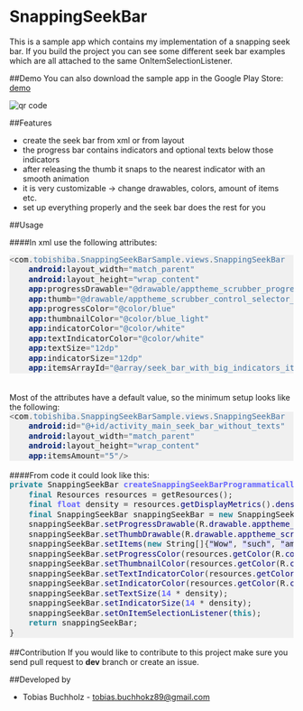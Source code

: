 SnappingSeekBar
===============
 
This is a sample app which contains my implementation of a snapping seek bar. If you build the project you can see some different seek bar examples which are all attached to the same OnItemSelectionListener.
 
##Demo
You can also download the sample app in the Google Play Store: [demo](https://play.google.com/store/apps/details?id=com.tobishiba.SnappingSeekBarSample)

<img src="http://api.qrserver.com/v1/create-qr-code/?color=000000&amp;bgcolor=FFFFFF&amp;data=https%3A%2F%2Fplay.google.com%2Fstore%2Fapps%2Fdetails%3Fid%3Dcom.tobishiba.SnappingSeekBarSample&amp;qzone=1&amp;margin=0&amp;size=150x150&amp;ecc=L" alt="qr code" />
 
##Features
 - create the seek bar from xml or from layout
 - the progress bar contains indicators and optional texts below those indicators
 - after releasing the thumb it snaps to the nearest indicator with an smooth animation
 - it is very customizable -> change drawables, colors, amount of items etc.
 - set up everything properly and the seek bar does the rest for you
 
##Usage
 
####In xml use the following attributes:
<div style="background: #f0f0f0; overflow:auto;width:auto;"><pre style="margin: 0; line-height: 125%"><span style="color: #666666">&lt;</span>com<span style="color: #666666">.</span><span style="color: #4070a0">tobishiba</span><span style="color: #666666">.</span><span style="color: #4070a0">SnappingSeekBarSample</span><span style="color: #666666">.</span><span style="color: #4070a0">views</span><span style="color: #666666">.</span><span style="color: #4070a0">SnappingSeekBar</span>
    <span style="color: #002070; font-weight: bold">android:</span>layout_width<span style="color: #666666">=</span><span style="color: #4070a0">&quot;match_parent&quot;</span>
    <span style="color: #002070; font-weight: bold">android:</span>layout_height<span style="color: #666666">=</span><span style="color: #4070a0">&quot;wrap_content&quot;</span>
    <span style="color: #002070; font-weight: bold">app:</span>progressDrawable<span style="color: #666666">=</span><span style="color: #4070a0">&quot;@drawable/apptheme_scrubber_progress_horizontal_holo_light&quot;</span>
    <span style="color: #002070; font-weight: bold">app:</span>thumb<span style="color: #666666">=</span><span style="color: #4070a0">&quot;@drawable/apptheme_scrubber_control_selector_holo_light&quot;</span>
    <span style="color: #002070; font-weight: bold">app:</span>progressColor<span style="color: #666666">=</span><span style="color: #4070a0">&quot;@color/blue&quot;</span>
    <span style="color: #002070; font-weight: bold">app:</span>thumbnailColor<span style="color: #666666">=</span><span style="color: #4070a0">&quot;@color/blue_light&quot;</span>
    <span style="color: #002070; font-weight: bold">app:</span>indicatorColor<span style="color: #666666">=</span><span style="color: #4070a0">&quot;@color/white&quot;</span>
    <span style="color: #002070; font-weight: bold">app:</span>textIndicatorColor<span style="color: #666666">=</span><span style="color: #4070a0">&quot;@color/white&quot;</span>
    <span style="color: #002070; font-weight: bold">app:</span>textSize<span style="color: #666666">=</span><span style="color: #4070a0">&quot;12dp&quot;</span>
    <span style="color: #002070; font-weight: bold">app:</span>indicatorSize<span style="color: #666666">=</span><span style="color: #4070a0">&quot;12dp&quot;</span>
    <span style="color: #002070; font-weight: bold">app:</span>itemsArrayId<span style="color: #666666">=</span><span style="color: #4070a0">&quot;@array/seek_bar_with_big_indicators_items&quot;</span><span style="color: #666666">/&gt;</span>
</pre></div>
 
</br>
</br>
Most of the attributes have a default value, so the minimum setup looks like the following:
 
<div style="background: #f0f0f0; overflow:auto;width:auto;"><pre style="margin: 0; line-height: 125%"><span style="color: #666666">&lt;</span>com<span style="color: #666666">.</span><span style="color: #4070a0">tobishiba</span><span style="color: #666666">.</span><span style="color: #4070a0">SnappingSeekBarSample</span><span style="color: #666666">.</span><span style="color: #4070a0">views</span><span style="color: #666666">.</span><span style="color: #4070a0">SnappingSeekBar</span>
    <span style="color: #002070; font-weight: bold">android:</span>id<span style="color: #666666">=</span><span style="color: #4070a0">&quot;@+id/activity_main_seek_bar_without_texts&quot;</span>
    <span style="color: #002070; font-weight: bold">android:</span>layout_width<span style="color: #666666">=</span><span style="color: #4070a0">&quot;match_parent&quot;</span>
    <span style="color: #002070; font-weight: bold">android:</span>layout_height<span style="color: #666666">=</span><span style="color: #4070a0">&quot;wrap_content&quot;</span>
    <span style="color: #002070; font-weight: bold">app:</span>itemsAmount<span style="color: #666666">=</span><span style="color: #4070a0">&quot;5&quot;</span><span style="color: #666666">/&gt;</span>
</pre></div>
 
</br>
####From code it could look like this:
<div style="background: #f0f0f0; overflow:auto;width:auto;"><pre style="margin: 0; line-height: 125%"><span style="color: #228899; font-weight: bold">private</span> SnappingSeekBar <span style="color: #6666ff; font-weight: bold">createSnappingSeekBarProgrammatically</span><span style="color: #333333">()</span> <span style="color: #333333">{</span>
    <span style="color: #228899; font-weight: bold">final</span> Resources resources <span style="color: #333333">=</span> getResources<span style="color: #333333">();</span>
    <span style="color: #228899; font-weight: bold">final</span> <span style="color: #6666ff; font-weight: bold">float</span> density <span style="color: #333333">=</span> resources<span style="color: #333333">.</span><span style="color: #000077">getDisplayMetrics</span><span style="color: #333333">().</span><span style="color: #000077">density</span><span style="color: #333333">;</span>
    <span style="color: #228899; font-weight: bold">final</span> SnappingSeekBar snappingSeekBar <span style="color: #333333">=</span> <span style="color: #228899; font-weight: bold">new</span> SnappingSeekBar<span style="color: #333333">(</span><span style="color: #228899; font-weight: bold">this</span><span style="color: #333333">);</span>
    snappingSeekBar<span style="color: #333333">.</span><span style="color: #000077">setProgressDrawable</span><span style="color: #333333">(</span>R<span style="color: #333333">.</span><span style="color: #000077">drawable</span><span style="color: #333333">.</span><span style="color: #000077">apptheme_scrubber_progress_horizontal_holo_light</span><span style="color: #333333">);</span>
    snappingSeekBar<span style="color: #333333">.</span><span style="color: #000077">setThumbDrawable</span><span style="color: #333333">(</span>R<span style="color: #333333">.</span><span style="color: #000077">drawable</span><span style="color: #333333">.</span><span style="color: #000077">apptheme_scrubber_control_selector_holo_light</span><span style="color: #333333">);</span>
    snappingSeekBar<span style="color: #333333">.</span><span style="color: #000077">setItems</span><span style="color: #333333">(</span><span style="color: #228899; font-weight: bold">new</span> String<span style="color: #333333">[]{</span><span style="background-color: #e0e0ff">&quot;Wow&quot;</span><span style="color: #333333">,</span> <span style="background-color: #e0e0ff">&quot;such&quot;</span><span style="color: #333333">,</span> <span style="background-color: #e0e0ff">&quot;amazing&quot;</span><span style="color: #333333">});</span>
    snappingSeekBar<span style="color: #333333">.</span><span style="color: #000077">setProgressColor</span><span style="color: #333333">(</span>resources<span style="color: #333333">.</span><span style="color: #000077">getColor</span><span style="color: #333333">(</span>R<span style="color: #333333">.</span><span style="color: #000077">color</span><span style="color: #333333">.</span><span style="color: #000077">green_darker</span><span style="color: #333333">));</span>
    snappingSeekBar<span style="color: #333333">.</span><span style="color: #000077">setThumbnailColor</span><span style="color: #333333">(</span>resources<span style="color: #333333">.</span><span style="color: #000077">getColor</span><span style="color: #333333">(</span>R<span style="color: #333333">.</span><span style="color: #000077">color</span><span style="color: #333333">.</span><span style="color: #000077">yellow_light</span><span style="color: #333333">));</span>
    snappingSeekBar<span style="color: #333333">.</span><span style="color: #000077">setTextIndicatorColor</span><span style="color: #333333">(</span>resources<span style="color: #333333">.</span><span style="color: #000077">getColor</span><span style="color: #333333">(</span>R<span style="color: #333333">.</span><span style="color: #000077">color</span><span style="color: #333333">.</span><span style="color: #000077">red_darker</span><span style="color: #333333">));</span>
    snappingSeekBar<span style="color: #333333">.</span><span style="color: #000077">setIndicatorColor</span><span style="color: #333333">(</span>resources<span style="color: #333333">.</span><span style="color: #000077">getColor</span><span style="color: #333333">(</span>R<span style="color: #333333">.</span><span style="color: #000077">color</span><span style="color: #333333">.</span><span style="color: #000077">green_light</span><span style="color: #333333">));</span>
    snappingSeekBar<span style="color: #333333">.</span><span style="color: #000077">setTextSize</span><span style="color: #333333">(</span><span style="color: #6666ff; font-weight: bold">14</span> <span style="color: #333333">*</span> density<span style="color: #333333">);</span>
    snappingSeekBar<span style="color: #333333">.</span><span style="color: #000077">setIndicatorSize</span><span style="color: #333333">(</span><span style="color: #6666ff; font-weight: bold">14</span> <span style="color: #333333">*</span> density<span style="color: #333333">);</span>
    snappingSeekBar<span style="color: #333333">.</span><span style="color: #000077">setOnItemSelectionListener</span><span style="color: #333333">(</span><span style="color: #228899; font-weight: bold">this</span><span style="color: #333333">);</span>
    <span style="color: #228899; font-weight: bold">return</span> snappingSeekBar<span style="color: #333333">;</span>
<span style="color: #333333">}</span>
</pre></div>
 </br>
##Contribution
If you would like to contribute to this project make sure you send pull request to <b>dev</b> branch or create an issue.

##Developed by
* Tobias Buchholz - <tobias.buchhokz89@gmail.com>